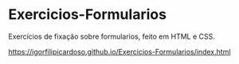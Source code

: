 ﻿# Exercicios-Formularios

Exercícios de fixação sobre formularios, feito em HTML e CSS.

https://igorfilipicardoso.github.io/Exercicios-Formularios/index.html
